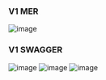 ### V1 MER
![image](https://github.com/Alejandro04/PatientControl-API/assets/5976736/3841b123-3161-468d-9ada-3b7cc6b6eb34)

### V1 SWAGGER
![image](https://github.com/Alejandro04/PatientControl-API/assets/5976736/39ab4c22-7ebf-4a5b-9f1c-50b202ad706f)
![image](https://github.com/Alejandro04/PatientControl-API/assets/5976736/f169b95d-054a-4be4-bb77-2f1ab0e45429)
![image](https://github.com/Alejandro04/PatientControl-API/assets/5976736/97971b84-680d-4740-a1ca-d586ddbdc407)






